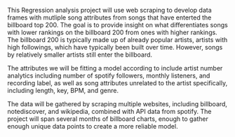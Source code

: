 This Regression analysis project will use web scraping to develop data frames with mutliple song attributes from songs that have enterted the billboard top 200. The goal is to provide insight on what differentiates songs with lower rankings on the billboard 200 from ones with higher rankings. The billboard 200 is typically made up of already popular artists, artists with high followings, which have typically been built over time. However, songs by relatively smaller artists still enter the billboard. 

The attributes we will be fitting a model according to include artist number analytics including number of spotify followers, monthly listeners, and recording label, as well as song attributes unrelated to the artist specifically, including length, key, BPM, and genre. 

The data will be gathered by scraping multiple websites, including billboard, notediscover, and wikipedia, combined with API data from spotify. The project will span several months of billboard charts, enough to gather enough unique data points to create a more reliable model. 
